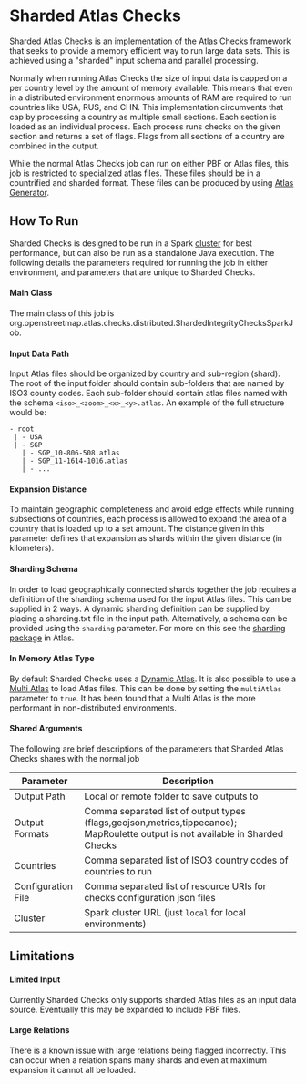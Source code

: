 # Sharded Atlas Checks

Sharded Atlas Checks is an implementation of the Atlas Checks framework that seeks to provide a memory efficient way to run large data sets. This is achieved using a "sharded" input schema and parallel processing. 

Normally when running Atlas Checks the size of input data is capped on a per country level by the amount of memory available. This means that even in a distributed environment enormous amounts of RAM are required to run countries like USA, RUS, and CHN. This implementation circumvents that cap by processing a country as multiple small sections. Each section is loaded as an individual process. Each process runs checks on the given section and returns a set of flags. Flags from all sections of a country are combined in the output. 

While the normal Atlas Checks job can run on either PBF or Atlas files, this job is restricted to specialized atlas files. These files should be in a countrified and sharded format. These files can be produced by using [Atlas Generator](https://github.com/osmlab/atlas-generator).

## How To Run

Sharded Checks is designed to be run in a Spark [cluster](cluster.md) for best performance, but can also be run as a standalone Java execution. The following details the parameters required for running the job in either environment, and parameters that are unique to Sharded Checks.

#### Main Class 
The main class of this job is org.openstreetmap.atlas.checks.distributed.ShardedIntegrityChecksSparkJob.

#### Input Data Path
Input Atlas files should be organized by country and sub-region (shard). The root of the input folder should contain sub-folders that are named by ISO3 county codes. Each sub-folder should contain atlas files named with the schema `<iso>_<zoom>_<x>_<y>.atlas`. An example of the full structure would be:
```text
- root
 | - USA  
 | - SGP
   | - SGP_10-806-508.atlas
   | - SGP_11-1614-1016.atlas
   | - ...
```

#### Expansion Distance
To maintain geographic completeness and avoid edge effects while running subsections of countries, each process is allowed to expand the area of a country that is loaded up to a set amount. The distance given in this parameter defines that expansion as shards within the given distance (in kilometers).

#### Sharding Schema
In order to load geographically connected shards together the job requires a definition of the sharding schema used for the input Atlas files. This can be supplied in 2 ways. A dynamic sharding definition can be supplied by placing a sharding.txt file in the input path. Alternatively, a schema can be provided using the `sharding` parameter. For more on this see the [sharding package](https://github.com/osmlab/atlas/tree/dev/src/main/java/org/openstreetmap/atlas/geography/sharding) in Atlas.

#### In Memory Atlas Type
By default Sharded Checks uses a [Dynamic Atlas](https://github.com/osmlab/atlas/tree/dev/src/main/java/org/openstreetmap/atlas/geography/atlas/dynamic). It is also possible to use a [Multi Atlas](https://github.com/osmlab/atlas/tree/dev/src/main/java/org/openstreetmap/atlas/geography/atlas/multi) to load Atlas files. This can be done by setting the `multiAtlas` parameter to `true`. It has been found that a Multi Atlas is the more performant in non-distributed environments.

#### Shared Arguments
The following are brief descriptions of the parameters that Sharded Atlas Checks shares with the normal job

| Parameter | Description |
|---|---|
| Output Path | Local or remote folder to save outputs to |
| Output Formats | Comma separated list of output types (flags,geojson,metrics,tippecanoe); MapRoulette output is not available in Sharded Checks |
| Countries | Comma separated list of ISO3 country codes of countries to run |
| Configuration File | Comma separated list of resource URIs for checks configuration json files |
| Cluster | Spark cluster URL (just `local` for local environments) |

## Limitations

#### Limited Input
Currently Sharded Checks only supports sharded Atlas files as an input data source. Eventually this may be expanded to include PBF files.

#### Large Relations
There is a known issue with large relations being flagged incorrectly. This can occur when a relation spans many shards and even at maximum expansion it cannot all be loaded. 


